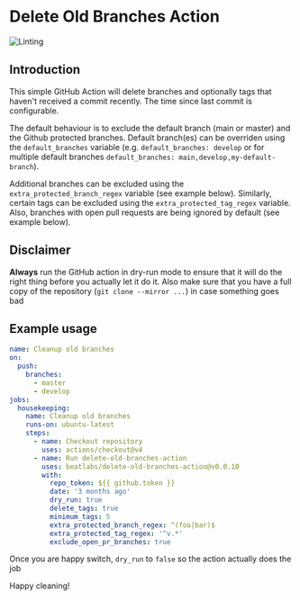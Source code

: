 # Delete Old Branches Action

![Linting](https://github.com/beatlabs/delete-old-branches-action/workflows/Linting/badge.svg)

## Introduction

This simple GitHub Action will delete branches and optionally tags that haven't received a commit recently. The time since last commit is configurable.

The default behaviour is to exclude the default branch (main or master) and the Github protected branches. Default branch(es) can be overriden using the `default_branches` variable (e.g. `default_branches: develop` or for multiple default branches `default_branches: main,develop,my-default-branch`).

Additional branches can be excluded using the `extra_protected_branch_regex` variable (see example below).
Similarly, certain tags can be excluded using the `extra_protected_tag_regex` variable.
Also, branches with open pull requests are being ignored by default (see example below).  

## Disclaimer

**Always** run the GitHub action in dry-run mode to ensure that it will do the right thing before you actually let it do it. Also make sure that you have a full copy of the repository (`git clone --mirror ...`) in case something goes bad

## Example usage

```yaml
name: Cleanup old branches
on:
  push:
    branches:
      - master
      - develop
jobs:
  housekeeping:
    name: Cleanup old branches
    runs-on: ubuntu-latest
    steps:
      - name: Checkout repository
        uses: actions/checkout@v4
      - name: Run delete-old-branches-action
        uses: beatlabs/delete-old-branches-action@v0.0.10
        with:
          repo_token: ${{ github.token }}
          date: '3 months ago'
          dry_run: true
          delete_tags: true
          minimum_tags: 5
          extra_protected_branch_regex: ^(foo|bar)$
          extra_protected_tag_regex: '^v.*'
          exclude_open_pr_branches: true
```

Once you are happy switch, `dry_run` to `false` so the action actually does the job

Happy cleaning!
